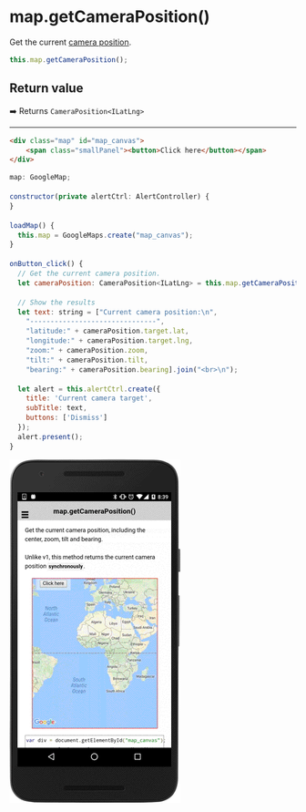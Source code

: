 # map.getCameraPosition()

Get the current [camera position](../../CameraPosition/README.md).

```typescript
this.map.getCameraPosition();
```

## Return value

:arrow_right: Returns `CameraPosition<ILatLng>`

----------------------------------------------------------------------------------------------------------

```html
<div class="map" id="map_canvas">
    <span class="smallPanel"><button>Click here</button></span>
</div>
```

```js
map: GoogleMap;

constructor(private alertCtrl: AlertController) {
}

loadMap() {
  this.map = GoogleMaps.create("map_canvas");
}

onButton_click() {
  // Get the current camera position.
  let cameraPosition: CameraPosition<ILatLng> = this.map.getCameraPosition();

  // Show the results
  let text: string = ["Current camera position:\n",
    "-------------------------------",
    "latitude:" + cameraPosition.target.lat,
    "longitude:" + cameraPosition.target.lng,
    "zoom:" + cameraPosition.zoom,
    "tilt:" + cameraPosition.tilt,
    "bearing:" + cameraPosition.bearing].join("<br>\n");

  let alert = this.alertCtrl.create({
    title: 'Current camera target',
    subTitle: text,
    buttons: ['Dismiss']
  });
  alert.present();
}

```

![](image.gif)
